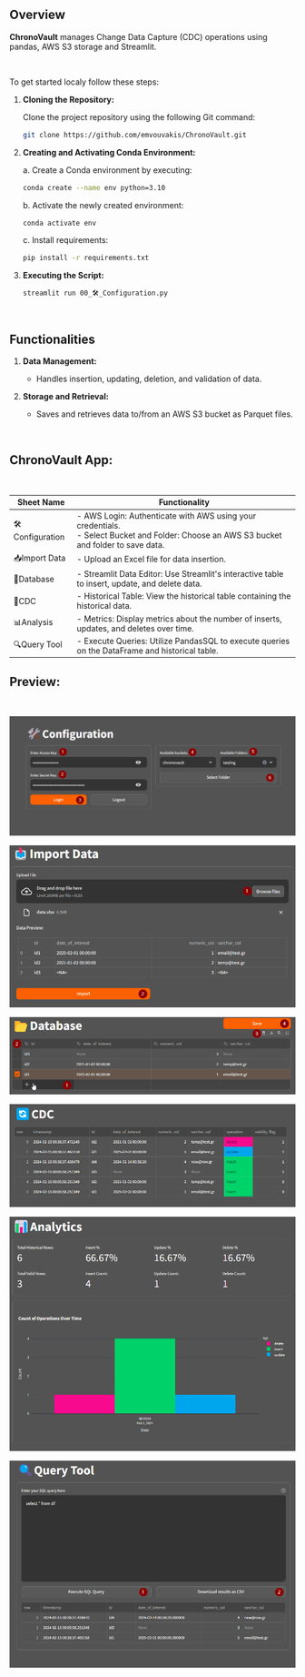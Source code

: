 ## Overview

**ChronoVault** manages Change Data Capture (CDC) operations using pandas, AWS S3 storage and Streamlit.

<br/>

To get started localy follow these steps:



1. **Cloning the Repository:**

    Clone the project repository using the following Git command:

    ```bash
    git clone https://github.com/emvouvakis/ChronoVault.git
    ```

2. **Creating and Activating Conda Environment:**

    a. Create a Conda environment by executing:

    ```bash
    conda create --name env python=3.10
    ```

    b. Activate the newly created environment:

    ```bash
    conda activate env
    ```

    c. Install requirements:

    ```bash
    pip install -r requirements.txt
    ```

3. **Executing the Script:**

    ```bash
    streamlit run 00_🛠️_Configuration.py
    ```

<br/>


## Functionalities

1. **Data Management:**
   - Handles insertion, updating, deletion, and validation of data.

2. **Storage and Retrieval:**
   - Saves and retrieves data to/from an AWS S3 bucket as Parquet files.

<br/>


## ChronoVault App:


<br/>

| Sheet Name       | Functionality                                               |
|------------------|-------------------------------------------------------------|
|🛠️Configuration| - AWS Login: Authenticate with AWS using your credentials.<br> - Select Bucket and Folder: Choose an AWS S3 bucket and folder to save data.|
|📥Import Data| - Upload an Excel file for data insertion.|
|📂Database| - Streamlit Data Editor: Use Streamlit's interactive table to insert, update, and delete data.  |
|🔄CDC| - Historical Table: View the historical table containing the historical data.  |
|📊Analysis| - Metrics: Display metrics about the number of inserts, updates, and deletes over time.   |
|🔍Query Tool| - Execute Queries: Utilize PandasSQL to execute queries on the DataFrame and historical table.  |


## Preview:

<br/>

![image](https://github.com/emvouvakis/ChronoVault/blob/main/assets/images/configuration.png?raw=true)

![image](https://github.com/emvouvakis/ChronoVault/blob/main/assets/images/import.png?raw=true)

![image](https://github.com/emvouvakis/ChronoVault/blob/main/assets/images/database.png?raw=true)

![image](https://github.com/emvouvakis/ChronoVault/blob/main/assets/images/cdc.png?raw=true)

![image](https://github.com/emvouvakis/ChronoVault/blob/main/assets/images/analytics.png?raw=true)

![image](https://github.com/emvouvakis/ChronoVault/blob/main/assets/images/query.png?raw=true)


